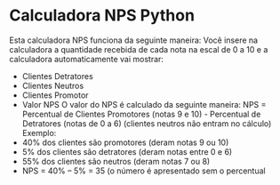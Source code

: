 # Calculadora NPS Python
Esta calculadora NPS funciona da seguinte maneira:
Você insere na calculadora a quantidade recebida de cada nota na escal de 0 a 10
e a calculadora automaticamente vai mostrar:
- Clientes Detratores
- Clientes Neutros
- Clientes Promotor
- Valor NPS
O valor do NPS é calculado da seguinte maneira:
NPS = Percentual de Clientes Promotores (notas 9 e 10) - Percentual de Detratores (notas de 0 a 6)
(clientes neutros não entram no cálculo)
Exemplo:
- 40% dos clientes são promotores (deram notas 9 ou 10)
- 5% dos clientes são detratores (deram notas entre 0 e 6)
- 55% dos clientes são neutros (deram notas 7 ou 8)
- NPS = 40% – 5% = 35 (o número é apresentado sem o percentual

